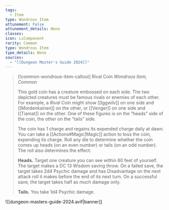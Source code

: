 ```yaml
---
tags:
  - Item
type: Wondrous Item
attunement: False
attunement_details: None
classes:
icon: LiComponent
rarity: Common
type: Wondrous Item
type_details: None
sources: 
  - "[[Dungeon Master's Guide 2024]]"
---
```

>[!common-wondrous-item-callout] Rival Coin
>_Wondrous Item, Common_
>
>This gold coin has a creature embossed on each side. The two depicted creatures must be famous rivals or enemies of each other. For example, a _Rival Coin_ might show [[Iggwilv]] on one side and [[Mordenkainen]] on the other, or [[Venger]] on one side and [[Tiamat]] on the other. One of these figures is on the “heads” side of the coin, the other on the “tails” side.
>
>The coin has 1 charge and regains its expended charge daily at dawn. You can take a [[Actions#Magic\|Magic]] action to toss the coin, expending its charge. Roll any die to determine whether the coin comes up heads (on an even number) or tails (on an odd number). The roll also determines the effect:
>
>**Heads.** Target one creature you can see within 60 feet of yourself. The target makes a DC 13 Wisdom saving throw. On a failed save, the target takes 2d4 Psychic damage and has Disadvantage on the next attack roll it makes before the end of its next turn. On a successful save, the target takes half as much damage only.
>
>**Tails.** You take 1d4 Psychic damage.
>


![[dungeon-masters-guide-2024.avif|banner]]